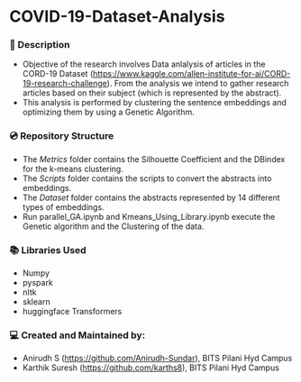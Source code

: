 # COVID-19-Dataset-Analysis

### :busts_in_silhouette: Description
* Objective of the research involves Data anlalysis of articles in the CORD-19 Dataset (https://www.kaggle.com/allen-institute-for-ai/CORD-19-research-challenge). From the analysis we intend to gather research articles based on their subject (which is represented by the abstract).
* This analysis is performed by clustering the sentence embeddings and optimizing them by using a Genetic Algorithm.

### :cd: Repository Structure

* The *Metrics* folder contains the Silhouette Coefficient and the DBindex for the k-means clustering.
* The *Scripts* folder contains the scripts to convert the abstracts into embeddings.
* The *Dataset* folder contains the abstracts represented by 14 different types of embeddings.
* Run parallel_GA.ipynb and Kmeans_Using_Library.ipynb execute the Genetic algorithm and the Clustering of the data. 

### :books: Libraries Used
* Numpy
* pyspark
* nltk
* sklearn
* huggingface Transformers

### :computer: Created and Maintained by:

* Anirudh S (https://github.com/Anirudh-Sundar), BITS Pilani Hyd Campus
* Karthik Suresh (https://github.com/karths8), BITS Pilani Hyd Campus



